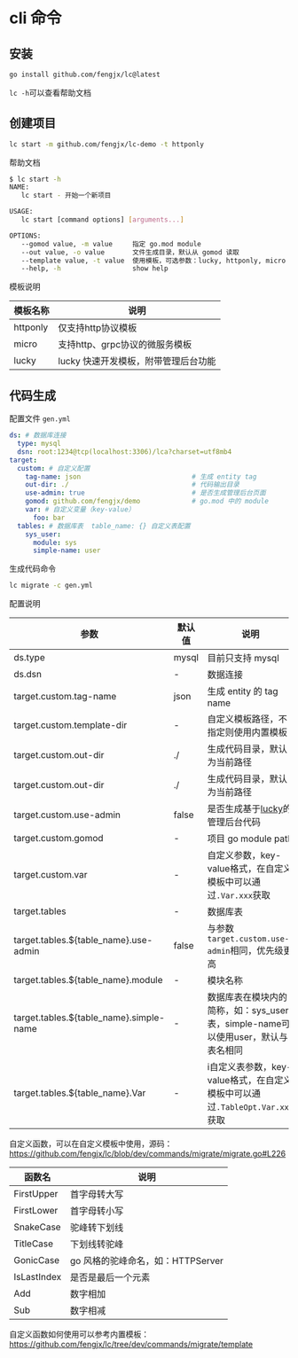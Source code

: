 # cli 命令

## 安装

```bash
go install github.com/fengjx/lc@latest
```

`lc -h`可以查看帮助文档

## 创建项目

```bash
lc start -m github.com/fengjx/lc-demo -t httponly
```

帮助文档

```bash
$ lc start -h
NAME:
   lc start - 开始一个新项目

USAGE:
   lc start [command options] [arguments...]

OPTIONS:
   --gomod value, -m value     指定 go.mod module
   --out value, -o value       文件生成目录，默认从 gomod 读取
   --template value, -t value  使用模板，可选参数：lucky, httponly, micro (default: "httponly")
   --help, -h                  show help
```

模板说明

| 模板名称     | 说明                    |
|----------|-----------------------|
| httponly | 仅支持http协议模板           |
| micro    | 支持http、grpc协议的微服务模板   |
| lucky    | lucky 快速开发模板，附带管理后台功能 |

## 代码生成

配置文件 `gen.yml`

```yml
ds: # 数据库连接
  type: mysql
  dsn: root:1234@tcp(localhost:3306)/lca?charset=utf8mb4
target:
  custom: # 自定义配置
    tag-name: json                            # 生成 entity tag
    out-dir: ./                               # 代码输出目录
    use-admin: true                           # 是否生成管理后台页面
    gomod: github.com/fengjx/demo             # go.mod 中的 module
    var: # 自定义变量（key-value）
      foo: bar
  tables: # 数据库表  table_name: {} 自定义表配置
    sys_user:
      module: sys
      simple-name: user
```

生成代码命令

```bash
lc migrate -c gen.yml
```

配置说明

| 参数                                      | 默认值   | 说明                                                    |
|-----------------------------------------|-------|-------------------------------------------------------|
| ds.type                                 | mysql | 目前只支持 mysql                                           |
| ds.dsn                                  | -     | 数据连接                                                  |
| target.custom.tag-name                  | json  | 生成 entity 的 tag name                                  |
| target.custom.template-dir              | -     | 自定义模板路径，不指定则使用内置模板                                    |
| target.custom.out-dir                   | ./    | 生成代码目录，默认为当前路径                                        |
| target.custom.out-dir                   | ./    | 生成代码目录，默认为当前路径                                        |
| target.custom.use-admin                 | false | 是否生成基于[lucky](https://github.com/fengjx/lucky)的管理后台代码 |
| target.custom.gomod                     | -     | 项目 go module path                                     |
| target.custom.var                       | -     | 自定义参数，key-value格式，在自定义模板中可以通过`.Var.xxx`获取             |
| target.tables                           | -     | 数据库表                                                  |
| target.tables.${table_name}.use-admin   | false | 与参数`target.custom.use-admin`相同，优先级更高                  |
| target.tables.${table_name}.module      | -     | 模块名称                                                  |
| target.tables.${table_name}.simple-name | -     | 数据库表在模块内的简称，如：sys_user表，simple-name可以使用user，默认与表名相同   |
| target.tables.${table_name}.Var         | -     | i自定义表参数，key-value格式，在自定义模板中可以通过`.TableOpt.Var.xxx`获取  |

自定义函数，可以在自定义模板中使用，源码：<https://github.com/fengjx/lc/blob/dev/commands/migrate/migrate.go#L226>

| 函数名         | 说明                      |
|-------------|-------------------------|
| FirstUpper  | 首字母转大写                  |
| FirstLower  | 首字母转小写                  |
| SnakeCase   | 驼峰转下划线                  |
| TitleCase   | 下划线转驼峰                  |
| GonicCase   | go 风格的驼峰命名，如：HTTPServer |
| IsLastIndex | 是否是最后一个元素               |
| Add         | 数字相加                    |
| Sub         | 数字相减                    |

自定义函数如何使用可以参考内置模板：<https://github.com/fengjx/lc/tree/dev/commands/migrate/template>
